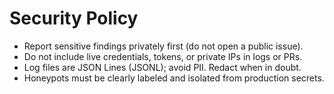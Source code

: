 # Security Policy

- Report sensitive findings privately first (do not open a public issue).
- Do not include live credentials, tokens, or private IPs in logs or PRs.
- Log files are JSON Lines (JSONL); avoid PII. Redact when in doubt.
- Honeypots must be clearly labeled and isolated from production secrets.
